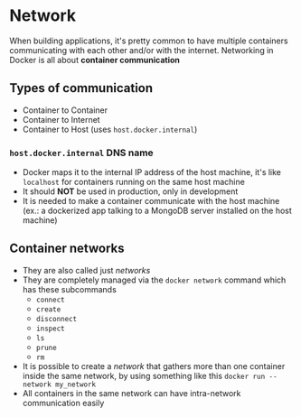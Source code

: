 # Network

When building applications, it's pretty common to have multiple containers communicating with each other and/or with the internet. Networking in Docker is all about **container communication**

## Types of communication

- Container to Container
- Container to Internet
- Container to Host (uses `host.docker.internal`)

### `host.docker.internal` DNS name

- Docker maps it to the internal IP address of the host machine, it's like `localhost` for containers running on the same host machine
- It should **NOT** be used in production, only in development
- It is needed to make a container communicate with the host machine (ex.: a dockerized app talking to a MongoDB server installed on the host machine)

## Container networks

- They are also called just *networks*
- They are completely managed via the `docker network` command which has these subcommands
  - `connect`
  - `create`
  - `disconnect`
  - `inspect`
  - `ls`
  - `prune`
  - `rm`
- It is possible to create a *network* that gathers more than one container inside the same network, by using something like this `docker run --network my_network`
- All containers in the same network can have intra-network communication easily
